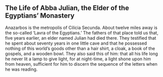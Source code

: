 ## The Life of Abba Julian, the Elder of the Egyptians’ Monastery

Anazarbos is the metropolis of Cilicia Secunda. About twelve miles away is the so-called ‘Lavra of the Egyptians.’ The fathers of that place told us that, five years earlier, an elder named Julian had died there. They testified that he spent about seventy years in one little cave and that he possessed nothing of this world’s goods other than a hair shirt, a cloak, a book of the gospels, and a wooden bowl. They also said this of him: that all his life long he never lit a lamp to give light, for at night-time, a light shone upon him from heaven, sufficient for him to discern the sequence of the letters when he was reading.
